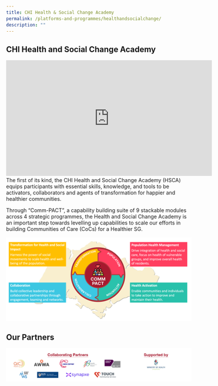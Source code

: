 ```yaml
---
title: CHI Health & Social Change Academy
permalink: /platforms-and-programmes/healthandsocialchange/
description: ""
---
```

## CHI Health and Social Change Academy 
	
<iframe allowfullscreen="" allow="accelerometer; autoplay; clipboard-write; encrypted-media; gyroscope; picture-in-picture; web-share" frameborder="0" title="YouTube video player" src="https://www.youtube.com/embed/mUKfVF3YQeo?si=SIukPBF-fAnRfvL0" height="315" width="560"></iframe>

<br> 
The first of its kind, the CHI Health and Social Change Academy (HSCA) equips participants with essential skills, knowledge, and tools to be activators, collaborators and agents of transformation for happier and healthier communities.

Through “Comm-PACT”, a capability building suite of 9 stackable modules across 4 strategic programmes, the Health and Social Change Academy is an important step towards levelling up capabilities to scale our efforts in building Communities of Care (CoCs) for a Healthier SG.

![](/images/commpact.png) 

## Our Partners

![](/images/hsca%20partners.png)